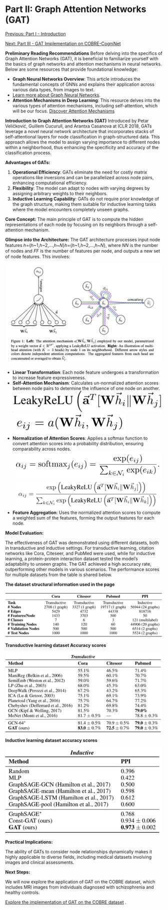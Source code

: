 # Part II: Graph Attention Networks (GAT)

[Previous: Part I - Introduction](/pages/part-i-introduction.md/)

[Next: Part III - GAT Implementation on COBRE-CogniNet](/pages/part-iii-cobre-implementation.md/)

**Preliminary Reading Recommendations**
Before delving into the specifics of Graph Attention Networks (GAT), it is beneficial to familiarize yourself with the basics of graph networks and attention mechanisms in neural networks. Below are some resources that provide foundational knowledge:

- **Graph Neural Networks Overview**: This article introduces the fundamental concepts of GNNs and explains their application across various data types, from images to text.
-  [Learn more about Graph Neural Networks](https://h2o.ai/wiki/self-attention/#:~:text=Self%2Dattention%20is%20a%20mechanism,sequence%20by%20attending%20to%20itself).
- **Attention Mechanisms in Deep Learning**: This resource delves into the various types of attention mechanisms, including self-attention, which will be our focus. [Discover Attention Mechanisms](https://www.scaler.com/topics/deep-learning/attention-mechanism-deep-learning/)

**Introduction to Graph Attention Networks (GAT)**
Introduced by Petar Veličković, Guillem Cucurull, and Arantxa Casanova at ICLR 2018, GATs leverage a novel neural network architecture that incorporates stacks of self-attentional layers for node classification in graph-structured data. This approach allows the model to assign varying importance to different nodes within a neighborhood, thus enhancing the specificity and accuracy of the classification process.

**Advantages of GATs:**

1. **Operational Efficiency**: GATs eliminate the need for costly matrix operations like inversions and can be parallelized across node pairs, enhancing computational efficiency.
2. **Flexibility**: The model can adapt to nodes with varying degrees by assigning arbitrary weights to their neighbors.
3. **Inductive Learning Capability**: GATs do not require prior knowledge of the graph structure, making them suitable for inductive learning tasks where the model encounters completely unseen graphs.

**Core Concept:**
The main principle of GAT is to compute the hidden representations of each node by focusing on its neighbors through a self-attention mechanism.

**Glimpse into the Architecture:**
The GAT architecture processes input node features ℎ={ℎ~1,ℎ~2,...,ℎ~𝑁}_h_={_h_~1,_h_~2,...,_h_~_N_}, where 𝑁*N* is the number of nodes and 𝐹*F* is the number of features per node, and outputs a new set of node features. This involves:

![Untitled](<Part-II%20Graph%20Attention%20Networks%20(GAT)%20303766cead4c4b74a4e3d3f70f591f5b/Untitled.png>)

- **Linear Transformation**: Each node feature undergoes a transformation to increase feature expressiveness.
- **Self-Attention Mechanism**: Calculates un-normalized attention scores between node pairs to determine the influence of one node on another.
  ![Screenshot 2024-04-28 at 7.44.22 PM.png](<Part-II%20Graph%20Attention%20Networks%20(GAT)%20303766cead4c4b74a4e3d3f70f591f5b/Screenshot_2024-04-28_at_7.44.22_PM.png>)
  ![Screenshot 2024-04-28 at 7.39.55 PM.png](<Part-II%20Graph%20Attention%20Networks%20(GAT)%20303766cead4c4b74a4e3d3f70f591f5b/Screenshot_2024-04-28_at_7.39.55_PM.png>)
- **Normalization of Attention Scores**: Applies a softmax function to convert attention scores into a probability distribution, ensuring comparability across nodes.
  ![Screenshot 2024-04-28 at 8.14.10 PM.png](<Part-II%20Graph%20Attention%20Networks%20(GAT)%20303766cead4c4b74a4e3d3f70f591f5b/Screenshot_2024-04-28_at_8.14.10_PM.png>)
  ![Screenshot 2024-04-28 at 8.15.29 PM.png](<Part-II%20Graph%20Attention%20Networks%20(GAT)%20303766cead4c4b74a4e3d3f70f591f5b/cdd74c61-ec4e-4b04-bffa-48b6edc42875.png>)
- **Feature Aggregation**: Uses the normalized attention scores to compute a weighted sum of the features, forming the output features for each node.

**Model Evaluation:**

The effectiveness of GAT was demonstrated using different datasets, both in transductive and inductive settings. For transductive learning, citation networks like Cora, Citeseer, and PubMed were used, while for inductive learning, a protein-protein interaction dataset tested the model’s adaptability to unseen graphs. The GAT achieved a high accuracy rate, outperforming other models in various scenarios. The performance scores for multiple datasets from the table is shared below.

**The dataset structural information used in the page**

![Screenshot 2024-04-28 at 8.40.36 PM.png](<Part-II%20Graph%20Attention%20Networks%20(GAT)%20303766cead4c4b74a4e3d3f70f591f5b/Screenshot_2024-04-28_at_8.40.36_PM.png>)

**Transductive learning dataset Accuracy scores**

![Screenshot 2024-04-28 at 8.43.37 PM.png](<Part-II%20Graph%20Attention%20Networks%20(GAT)%20303766cead4c4b74a4e3d3f70f591f5b/Screenshot_2024-04-28_at_8.43.37_PM.png>)

**Inductive learning dataset accuracy scores**

![Screenshot 2024-04-28 at 8.43.15 PM.png](<Part-II%20Graph%20Attention%20Networks%20(GAT)%20303766cead4c4b74a4e3d3f70f591f5b/Screenshot_2024-04-28_at_8.43.15_PM.png>)

**Practical Implications:**

The ability of GATs to consider node relationships dynamically makes it highly applicable to diverse fields, including medical datasets involving images and clinical assessments.

**Next Steps:**

We will now explore the application of GAT on the COBRE dataset, which includes MRI images from individuals diagnosed with schizophrenia and healthy controls.

[Explore the implementation of GAT on the COBRE dataset](https://chatgpt.com/c/7833c581-fa55-4327-9f7a-2d46312f6100#) .
